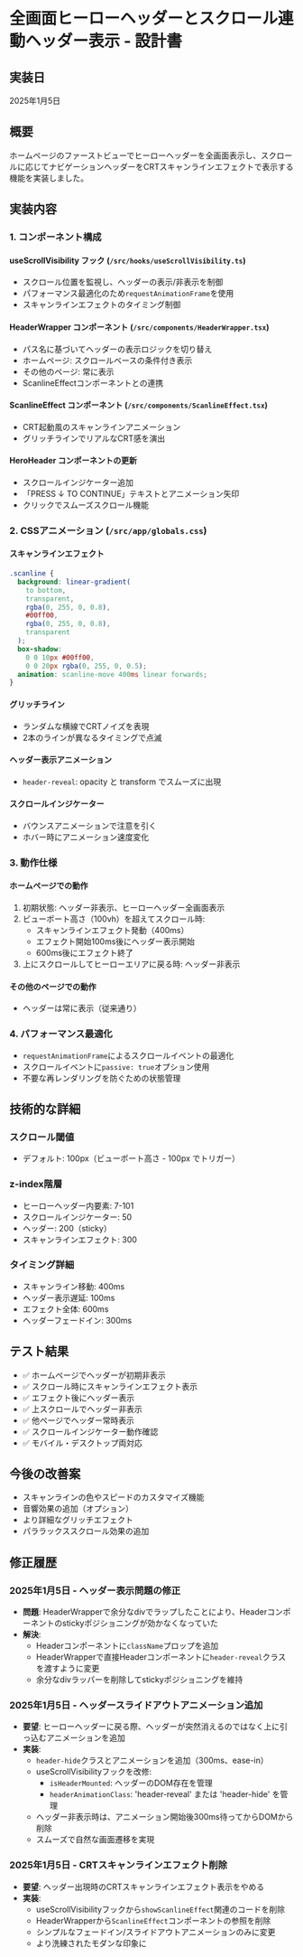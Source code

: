 # 全画面ヒーローヘッダーとスクロール連動ヘッダー表示 - 設計書

## 実装日

2025年1月5日

## 概要

ホームページのファーストビューでヒーローヘッダーを全画面表示し、スクロールに応じてナビゲーションヘッダーをCRTスキャンラインエフェクトで表示する機能を実装しました。

## 実装内容

### 1. コンポーネント構成

#### useScrollVisibility フック (`/src/hooks/useScrollVisibility.ts`)

- スクロール位置を監視し、ヘッダーの表示/非表示を制御
- パフォーマンス最適化のため`requestAnimationFrame`を使用
- スキャンラインエフェクトのタイミング制御

#### HeaderWrapper コンポーネント (`/src/components/HeaderWrapper.tsx`)

- パス名に基づいてヘッダーの表示ロジックを切り替え
- ホームページ: スクロールベースの条件付き表示
- その他のページ: 常に表示
- ScanlineEffectコンポーネントとの連携

#### ScanlineEffect コンポーネント (`/src/components/ScanlineEffect.tsx`)

- CRT起動風のスキャンラインアニメーション
- グリッチラインでリアルなCRT感を演出

#### HeroHeader コンポーネントの更新

- スクロールインジケーター追加
- 「PRESS ↓ TO CONTINUE」テキストとアニメーション矢印
- クリックでスムーズスクロール機能

### 2. CSSアニメーション (`/src/app/globals.css`)

#### スキャンラインエフェクト

```css
.scanline {
  background: linear-gradient(
    to bottom,
    transparent,
    rgba(0, 255, 0, 0.8),
    #00ff00,
    rgba(0, 255, 0, 0.8),
    transparent
  );
  box-shadow:
    0 0 10px #00ff00,
    0 0 20px rgba(0, 255, 0, 0.5);
  animation: scanline-move 400ms linear forwards;
}
```

#### グリッチライン

- ランダムな横線でCRTノイズを表現
- 2本のラインが異なるタイミングで点滅

#### ヘッダー表示アニメーション

- `header-reveal`: opacity と transform でスムーズに出現

#### スクロールインジケーター

- バウンスアニメーションで注意を引く
- ホバー時にアニメーション速度変化

### 3. 動作仕様

#### ホームページでの動作

1. 初期状態: ヘッダー非表示、ヒーローヘッダー全画面表示
2. ビューポート高さ（100vh）を超えてスクロール時:
   - スキャンラインエフェクト発動（400ms）
   - エフェクト開始100ms後にヘッダー表示開始
   - 600ms後にエフェクト終了
3. 上にスクロールしてヒーローエリアに戻る時: ヘッダー非表示

#### その他のページでの動作

- ヘッダーは常に表示（従来通り）

### 4. パフォーマンス最適化

- `requestAnimationFrame`によるスクロールイベントの最適化
- スクロールイベントに`passive: true`オプション使用
- 不要な再レンダリングを防ぐための状態管理

## 技術的な詳細

### スクロール閾値

- デフォルト: 100px（ビューポート高さ - 100px でトリガー）

### z-index階層

- ヒーローヘッダー内要素: 7-101
- スクロールインジケーター: 50
- ヘッダー: 200（sticky）
- スキャンラインエフェクト: 300

### タイミング詳細

- スキャンライン移動: 400ms
- ヘッダー表示遅延: 100ms
- エフェクト全体: 600ms
- ヘッダーフェードイン: 300ms

## テスト結果

- ✅ ホームページでヘッダーが初期非表示
- ✅ スクロール時にスキャンラインエフェクト表示
- ✅ エフェクト後にヘッダー表示
- ✅ 上スクロールでヘッダー非表示
- ✅ 他ページでヘッダー常時表示
- ✅ スクロールインジケーター動作確認
- ✅ モバイル・デスクトップ両対応

## 今後の改善案

- スキャンラインの色やスピードのカスタマイズ機能
- 音響効果の追加（オプション）
- より詳細なグリッチエフェクト
- パララックススクロール効果の追加

## 修正履歴

### 2025年1月5日 - ヘッダー表示問題の修正

- **問題**: HeaderWrapperで余分なdivでラップしたことにより、Headerコンポーネントのstickyポジショニングが効かなくなっていた
- **解決**:
  - Headerコンポーネントに`className`プロップを追加
  - HeaderWrapperで直接Headerコンポーネントに`header-reveal`クラスを渡すように変更
  - 余分なdivラッパーを削除してstickyポジショニングを維持

### 2025年1月5日 - ヘッダースライドアウトアニメーション追加

- **要望**: ヒーローヘッダーに戻る際、ヘッダーが突然消えるのではなく上に引っ込むアニメーションを追加
- **実装**:
  - `header-hide`クラスとアニメーションを追加（300ms、ease-in）
  - useScrollVisibilityフックを改修:
    - `isHeaderMounted`: ヘッダーのDOM存在を管理
    - `headerAnimationClass`: 'header-reveal' または 'header-hide' を管理
  - ヘッダー非表示時は、アニメーション開始後300ms待ってからDOMから削除
  - スムーズで自然な画面遷移を実現

### 2025年1月5日 - CRTスキャンラインエフェクト削除

- **要望**: ヘッダー出現時のCRTスキャンラインエフェクト表示をやめる
- **実装**:
  - useScrollVisibilityフックから`showScanlineEffect`関連のコードを削除
  - HeaderWrapperから`ScanlineEffect`コンポーネントの参照を削除
  - シンプルなフェードイン/スライドアウトアニメーションのみに変更
  - より洗練されたモダンな印象に
